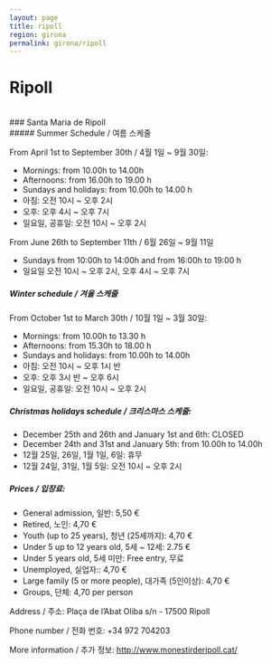 ```yaml
---
layout: page
title: ripoll
region: girona
permalink: girona/ripoll
---
```


# Ripoll
<br>
### Santa Maria de Ripoll
<br>
##### Summer Schedule / 여름 스케줄

From April 1st to September 30th / 4월 1일 ~ 9월 30일:
* Mornings: from 10.00h to 14.00h
* Afternoons: from 16.00h to 19.00 h
* Sundays and holidays: from 10.00h to 14.00 h
* 아침: 오전 10시 ~ 오후 2시
* 오후: 오후 4시 ~ 오후 7시
* 일요일, 공휴일: 오전 10시 ~ 오후 2시

From June 26th to September 11th / 6월 26일 ~ 9월 11일
* Sundays from 10:00h to 14:00h and from 16:00h to 19:00 h
* 일요일 오전 10시 ~ 오후 2시, 오후 4시 ~ 오후 7시

##### Winter schedule / 겨울 스케줄

From October 1st to March 30th / 10월 1일 ~ 3월 30일:
* Mornings: from 10.00h to 13.30 h
* Afternoons: from 15.30h to 18.00 h
* Sundays and holidays: from 10.00h to 14.00h
* 아침: 오전 10시 ~ 오후 1시 반
* 오후: 오후 3시 반 ~ 오후 6시
* 일요일, 공휴일: 오전 10시 ~ 오후 2시

##### Christmas holidays schedule / 크리스마스 스케줄:

* December 25th and 26th and January 1st and 6th: CLOSED
* December 24th and 31st and January 5th: from 10.00h to 14.00h
* 12월 25일, 26일, 1월 1일, 6일: 휴무
* 12월 24일, 31일, 1월 5일: 오전 10시 ~ 오후 2시

##### Prices / 입장료:

* General admission, 일반: 5,50 €
* Retired, 노인: 4,70 €
* Youth (up to 25 years), 청년 (25세까지): 4,70 €
* Under 5 up to 12 years old, 5세 ~ 12세: 2.75 €
* Under 5 years old, 5세 미만: Free entry, 무료
* Unemployed, 실업자:: 4,70 €
* Large family (5 or more people), 대가족 (5인이상): 4,70 €
* Groups, 단체: 4,70 per person

Address / 주소: Plaça de l’Abat Oliba s/n - 17500 Ripoll

Phone number / 전화 번호: +34 972 704203

More information / 추가 정보: <http://www.monestirderipoll.cat/>

​
